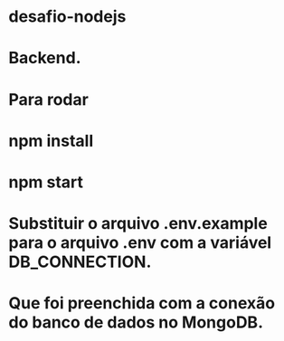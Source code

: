 # desafio-nodejs
# Backend.
# Para rodar
# npm install
# npm start
# Substituir o arquivo .env.example para o arquivo .env com a variável DB_CONNECTION.
# Que foi preenchida com a conexão do banco de dados no MongoDB.
